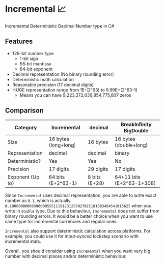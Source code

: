 # Incremental 📈
Incremental Deterministic Decimal Number type in C#

## Features
* 128-bit number type
  * 1-bit sign
  * 58-bit mantissa
  * 64-bit exponent
* Decimal representation (No binary rounding error)
* Deterministic math calculation
* Reasonable precision (17 decimal digits)
* HUGE representation range from 1E-(2^63) to 9.99E+(2^63-1)
  * Means you can have 9,223,372,036,854,775,807 zeros

## Comparison
| Category         | Incremental          | decimal       | BreakInfinity BigDouble   |
|------------------|----------------------|---------------|---------------------------|
| Size             | 16 bytes (long+long) | 16 bytes      | 16 bytes (double+long)    |
| Representation   | decimal              | decimal       | binary                    |
| Deterministic?   | Yes                  | Yes           | No                        |
| Precision        | 17 digits            | 29 digits     | 17 digits                 |
| Exponent (Up to) | 64 bits (E+2^63-1)   | 8 bits (E+28) | 64+11 bits (E+2^63-1+308) |

Since `Incremental` uses decimal representation, you are able to write exact number as `0.1`,
which is actually `0.1000000000000000055511151231257827021181583404541015625` when you write in `double` type.
Due to this behaviour, `Incremental` does not suffer from binary rounding errors.
It would be a better choice when you want to use same type for incremental currencies and regular ones.

`Incremental` also support deterministic calculation across platforms.
For example, you could use it for input-synced lockstep scenario with incremental stats.

Overall, you should consider using `Incremental` when you want very big number with decimal places and/or deterministic behaviour.

